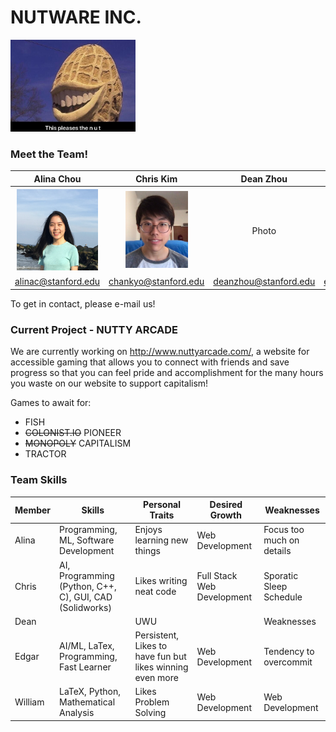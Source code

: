 # NUTWARE INC.
<img src="./assets/images/profile_pictures/thispleasesthenut.jpeg" width="200">

### Meet the Team!
Alina Chou | Chris Kim | Dean Zhou | Edgar Roman | William Wang
:---: | :---: | :---: | :---: | :---:
<img src="./assets/images/profile_pictures/Alina.jpeg" width="130"> | <img src="./assets/images/profile_pictures/chankyo.png" width="100"> | Photo | <img src="./assets/images/profile_pictures/edgar.jpg" width="100"> | <img src="./assets/images/pikachess.jpg" width="100">
alinac@stanford.edu | chankyo@stanford.edu | deanzhou@stanford.edu | emroman@stanford.edu | wjwang@stanford.edu

To get in contact, please e-mail us!

### Current Project - NUTTY ARCADE
We are currently working on http://www.nuttyarcade.com/, a website for accessible gaming that allows you to connect with friends and save progress so that you can feel pride and accomplishment for the many hours you waste on our website to support capitalism!

Games to await for:
- FISH
- <del>COLONIST.IO</del>  PIONEER
- <del>MONOPOLY</del>  CAPITALISM
- TRACTOR

### Team Skills
Member | Skills | Personal Traits | Desired Growth | Weaknesses
--- | --- | --- | --- | ---
Alina | Programming, ML, Software Development | Enjoys learning new things | Web Development | Focus too much on details
Chris | AI, Programming (Python, C++, C), GUI, CAD (Solidworks) | Likes writing neat code | Full Stack Web Development | Sporatic Sleep Schedule
Dean |  | UWU | | Weaknesses
Edgar | AI/ML, LaTex, Programming, Fast Learner | Persistent, Likes to have fun but likes winning even more | Web Development | Tendency to overcommit
William | LaTeX, Python, Mathematical Analysis | Likes Problem Solving | Web Development | Web Development
